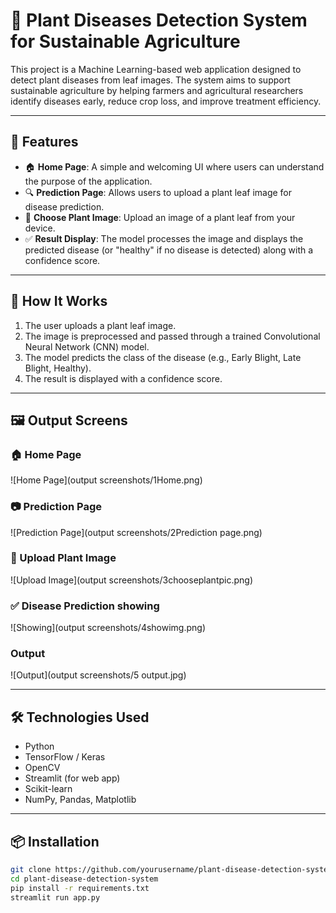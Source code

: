 # 🌿 Plant Diseases Detection System for Sustainable Agriculture

This project is a Machine Learning-based web application designed to detect plant diseases from leaf images. The system aims to support sustainable agriculture by helping farmers and agricultural researchers identify diseases early, reduce crop loss, and improve treatment efficiency.

---

## 🚀 Features

- 🏠 **Home Page**: A simple and welcoming UI where users can understand the purpose of the application.
- 🔍 **Prediction Page**: Allows users to upload a plant leaf image for disease prediction.
- 🌱 **Choose Plant Image**: Upload an image of a plant leaf from your device.
- ✅ **Result Display**: The model processes the image and displays the predicted disease (or "healthy" if no disease is detected) along with a confidence score.

---

## 🧠 How It Works

1. The user uploads a plant leaf image.
2. The image is preprocessed and passed through a trained Convolutional Neural Network (CNN) model.
3. The model predicts the class of the disease (e.g., Early Blight, Late Blight, Healthy).
4. The result is displayed with a confidence score.

---

## 🖼️ Output Screens

### 🏠 Home Page
![Home Page](output screenshots/1Home.png)

### 📷 Prediction Page
![Prediction Page](output screenshots/2Prediction page.png)

### 🌿 Upload Plant Image
![Upload Image](output screenshots/3chooseplantpic.png)

### ✅ Disease Prediction showing
![Showing](output screenshots/4showimg.png)

### Output
![Output](output screenshots/5 output.jpg)

---

## 🛠️ Technologies Used

- Python
- TensorFlow / Keras
- OpenCV
- Streamlit (for web app)
- Scikit-learn
- NumPy, Pandas, Matplotlib

---

## 📦 Installation

```bash
git clone https://github.com/yourusername/plant-disease-detection-system.git
cd plant-disease-detection-system
pip install -r requirements.txt
streamlit run app.py
